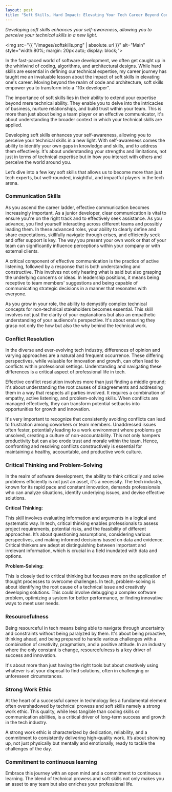 ```yaml
---
layout: post
title: "Soft Skills, Hard Impact: Elevating Your Tech Career Beyond Coding"
---
```

_Developing soft skills enhances your self-awareness, allowing you to perceive your technical skills in a new light._

<img src="{{ "/images/softskills.png" | absolute_url }}" alt="Main" style="width:80%; margin: 20px auto; display: block;">

In the fast-paced world of software development, we often get caught up in the whirlwind of coding, algorithms, and architectural designs. While hard skills are essential in defining our technical expertise, my career journey has taught me an invaluable lesson about the impact of soft skills in elevating one's career. Moving beyond the realm of code and architecture, soft skills empower you to transform into a "10x developer".

The importance of soft skills lies in their ability to extend your expertise beyond mere technical ability. They enable you to delve into the intricacies of business, nurture relationships, and build trust within your team. This is more than just about being a team player or an effective communicator, it's about understanding the broader context in which your technical skills are applied.

Developing soft skills enhances your self-awareness, allowing you to perceive your technical skills in a new light. With self-awareness comes the ability to identify your own gaps in knowledge and skills, and to address them effectively. It's about understanding your strengths and limitations, not just in terms of technical expertise but in how you interact with others and perceive the world around you.

Let’s dive into a few key soft skills that allows us to become more than just tech experts, but well-rounded, insightful, and impactful players in the tech arena.

### Communication Skills
As you ascend the career ladder, effective communication becomes increasingly important. As a junior developer, clear communication is vital to ensure you're on the right track and to effectively seek assistance. As you advance, you find yourself interacting across different teams and possibly leading them. In these advanced roles, your ability to clearly define and share expectations, skillfully navigate through crises, and efficiently seek and offer support is key. The way you present your own work or that of your team can significantly influence perceptions within your company or with external clients.

A critical component of effective communication is the practice of active listening, followed by a response that is both understanding and constructive. This involves not only hearing what is said but also grasping the underlying concerns or ideas. In leadership positions, it means being receptive to team members' suggestions and being capable of communicating strategic decisions in a manner that resonates with everyone.

As you grow in your role, the ability to demystify complex technical concepts for non-technical stakeholders becomes essential. This skill involves not just the clarity of your explanations but also an empathetic understanding of your audience's perspective. It's about ensuring they grasp not only the how but also the why behind the technical work.

### Conflict Resolution
In the diverse and ever-evolving tech industry, differences of opinion and varying approaches are a natural and frequent occurrence. These differing perspectives, while valuable for innovation and growth, can often lead to conflicts within professional settings. Understanding and navigating these differences is a critical aspect of professional life in tech.

Effective conflict resolution involves more than just finding a middle ground; it's about understanding the root causes of disagreements and addressing them in a way that respects all parties involved. It requires a combination of empathy, active listening, and problem-solving skills. When conflicts are managed effectively, they can transform potential setbacks into opportunities for growth and innovation.

It's very important to recognize that consistently avoiding conflicts can lead to frustration among coworkers or team members. Unaddressed issues often fester, potentially leading to a work environment where problems go unsolved, creating a culture of non-accountability. This not only hampers productivity but can also erode trust and morale within the team. Hence, confronting and resolving conflicts constructively is essential for maintaining a healthy, accountable, and productive work culture.

### Critical Thinking and Problem-Solving
In the realm of sofware development, the ability to think critically and solve problems efficiently is not just an asset, it's a necessity. The tech industry, known for its rapid pace and constant innovation, demands professionals who can analyze situations, identify underlying issues, and devise effective solutions.

**Critical Thinking:**  

This skill involves evaluating information and arguments in a logical and systematic way. In tech, critical thinking enables professionals to assess project requirements, potential risks, and the feasibility of different approaches. It’s about questioning assumptions, considering various perspectives, and making informed decisions based on data and evidence. Critical thinkers are adept at distinguishing between important and irrelevant information, which is crucial in a field inundated with data and options.

**Problem-Solving:**  

This is closely tied to critical thinking but focuses more on the application of thought processes to overcome challenges. In tech, problem-solving is about identifying the root cause of a technical issue and creatively developing solutions. This could involve debugging a complex software problem, optimizing a system for better performance, or finding innovative ways to meet user needs.

### Resourcefulness
Being resourceful in tech means being able to navigate through uncertainty and constraints without being paralyzed by them. It's about being proactive, thinking ahead, and being prepared to handle various challenges with a combination of creativity, pragmatism, and a positive attitude. In an industry where the only constant is change, resourcefulness is a key driver of success and innovation.

It's about more than just having the right tools but about creatively using whatever is at your disposal to find solutions, often in challenging or unforeseen circumstances.

### Strong Work Ethic
At the heart of a successful career in technology lies a fundamental element often overshadowed by technical prowess and soft skills namely a strong work ethic. This quality, while less tangible than coding skills or communication abilities, is a critical driver of long-term success and growth in the tech industry.

A strong work ethic is characterized by dedication, reliability, and a commitment to consistently delivering high-quality work. It’s about showing up, not just physically but mentally and emotionally, ready to tackle the challenges of the day.

### Commitment to continuous learning
Embrace this journey with an open mind and a commitment to continuous learning. The blend of technical prowess and soft skills not only makes you an asset to any team but also enriches your professional life.
